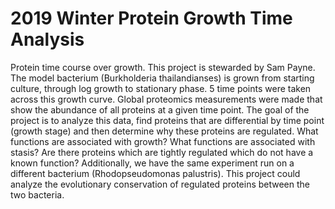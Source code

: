 # 2019 Winter Protein Growth Time Analysis
Protein time course over growth. This project is stewarded by Sam Payne. The model bacterium (Burkholderia thailandianses) is grown from starting culture, through log growth to stationary phase. 5 time points were taken across this growth curve. Global proteomics measurements were made that show the abundance of all proteins at a given time point. The goal of the project is to analyze this data, find proteins that are differential by time point (growth stage) and then determine why these proteins are regulated. What functions are associated with growth? What functions are associated with stasis? Are there proteins which are tightly regulated which do not have a known function? Additionally, we have the same experiment run on a different bacterium (Rhodopseudomonas palustris). This project could analyze the evolutionary conservation of regulated proteins between the two bacteria.
